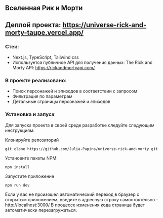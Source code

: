 ## Вселенная Рик и Морти

## Деплой проекта: https://universe-rick-and-morty-taupe.vercel.app/

### Стек: 
* Next.js, TypeScript, Tailwind css
* Используется публичное API для получения данных: The Rick and Morty API: https://rickandmortyapi.com/ 

### В проекте реализовано:
* Поиск персонажей и эпизодов в соответствии с запросом
* Фильтрация по параметрам 
* Детальные страницы персонажей и эпизодов

### Установка и запуск

Для запуска проекта в своей среде разработке следуйте следующим инструкциям:

Клонируйте репозиторий
```
git clone https://github.com/Julia-Papina/universe-rick-and-morty.git
```
Установите пакеты NPM
```
npm install
```
Запустите приложение
```
npm run dev
```
Если у вас не произошел автоматический переход в браузер с открытым приложением, введите в адресную строку самостоятельно - http://localhost:3000/
В процессе изменения кода страница будет автоматически перезагружаться.
  
